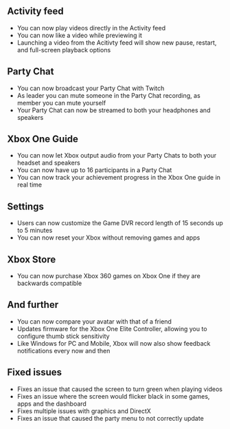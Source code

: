 ## Activity feed
- You can now play videos directly in the Activity feed
- You can now like a video while previewing it
- Launching a video from the Acitivty feed will show new pause, restart, and full-screen playback options

## Party Chat
- You can now broadcast your Party Chat with Twitch
- As leader you can mute someone in the Party Chat recording, as member you can mute yourself
- Your Party Chat can now be streamed to both your headphones and speakers

## Xbox One Guide
- You can now let Xbox output audio from your Party Chats to both your headset and speakers
- You can now have up to 16 participants in a Party Chat
- You can now track your achievement progress in the Xbox One guide in real time

## Settings
- Users can now customize the Game DVR record length of 15 seconds up to 5 minutes
- You can now reset your Xbox without removing games and apps

## Xbox Store
- You can now purchase Xbox 360 games on Xbox One if they are backwards compatible

## And further
- You can now compare your avatar with that of a friend
- Updates firmware for the Xbox One Elite Controller, allowing you to configure thumb stick sensitivity
- Like Windows for PC and Mobile, Xbox will now also show feedback notifications every now and then

## Fixed issues
- Fixes an issue that caused the screen to turn green when playing videos
- Fixes an issue where the screen would flicker black in some games, apps and the dashboard
- Fixes multiple issues with graphics and DirectX
- Fixes an issue that caused the party menu to not correctly update